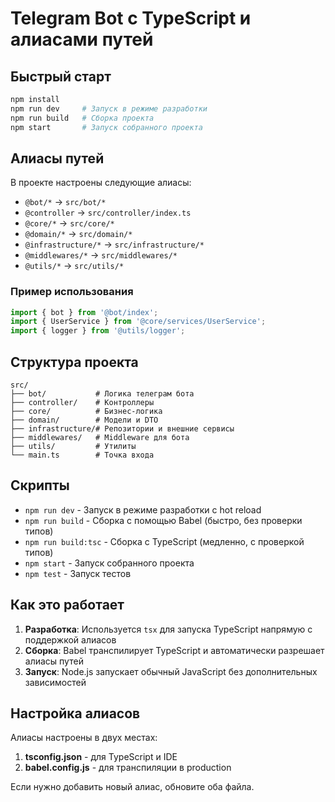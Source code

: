 # Telegram Bot с TypeScript и алиасами путей

## Быстрый старт

```bash
npm install
npm run dev     # Запуск в режиме разработки
npm run build   # Сборка проекта
npm start       # Запуск собранного проекта
```

## Алиасы путей

В проекте настроены следующие алиасы:

- `@bot/*` → `src/bot/*`
- `@controller` → `src/controller/index.ts`
- `@core/*` → `src/core/*`
- `@domain/*` → `src/domain/*`
- `@infrastructure/*` → `src/infrastructure/*`
- `@middlewares/*` → `src/middlewares/*`
- `@utils/*` → `src/utils/*`

### Пример использования

```typescript
import { bot } from '@bot/index';
import { UserService } from '@core/services/UserService';
import { logger } from '@utils/logger';
```

## Структура проекта

```
src/
├── bot/           # Логика телеграм бота
├── controller/    # Контроллеры
├── core/          # Бизнес-логика
├── domain/        # Модели и DTO
├── infrastructure/# Репозитории и внешние сервисы
├── middlewares/   # Middleware для бота
├── utils/         # Утилиты
└── main.ts        # Точка входа
```

## Скрипты

- `npm run dev` - Запуск в режиме разработки с hot reload
- `npm run build` - Сборка с помощью Babel (быстро, без проверки типов)
- `npm run build:tsc` - Сборка с TypeScript (медленно, с проверкой типов)
- `npm start` - Запуск собранного проекта
- `npm test` - Запуск тестов

## Как это работает

1. **Разработка**: Используется `tsx` для запуска TypeScript напрямую с поддержкой алиасов
2. **Сборка**: Babel транспилирует TypeScript и автоматически разрешает алиасы путей
3. **Запуск**: Node.js запускает обычный JavaScript без дополнительных зависимостей

## Настройка алиасов

Алиасы настроены в двух местах:

1. **tsconfig.json** - для TypeScript и IDE
2. **babel.config.js** - для транспиляции в production

Если нужно добавить новый алиас, обновите оба файла.